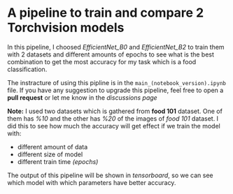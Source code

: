 # A pipeline to train and compare 2 Torchvision models

In this pipeline, I choosed *EfficientNet_B0* and *EfficientNet_B2* to train them with 2 datasets and different amounts of epochs to see what is the best combination to get the most accuracy for my task which is a food classification. 

The instracture of using this pipline is in the `main_(notebook_version).ipynb` file. If you have any suggestion to upgrade this pipeline, feel free to open a **pull request** or let me know in the *discussions page*

**Note:** I used two datasets which is gathered from **food 101** dataset. One of them has *%10* and the other has *%20* of the images of *food 101* dataset. 
I did this to see how much the accuracy will get effect if we train the model with:
* different amount of data
* different size of model
* different train time *(epochs)*

The output of this pipeline will be shown in *tensorboard*, so we can see which model with which parameters have better accuracy.